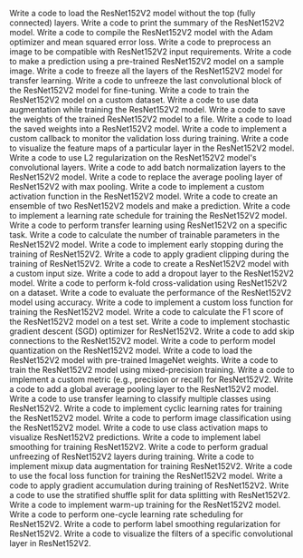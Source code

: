 Write a code to load the ResNet152V2 model without the top (fully connected) layers.
Write a code to print the summary of the ResNet152V2 model.
Write a code to compile the ResNet152V2 model with the Adam optimizer and mean squared error loss.
Write a code to preprocess an image to be compatible with ResNet152V2 input requirements.
Write a code to make a prediction using a pre-trained ResNet152V2 model on a sample image.
Write a code to freeze all the layers of the ResNet152V2 model for transfer learning.
Write a code to unfreeze the last convolutional block of the ResNet152V2 model for fine-tuning.
Write a code to train the ResNet152V2 model on a custom dataset.
Write a code to use data augmentation while training the ResNet152V2 model.
Write a code to save the weights of the trained ResNet152V2 model to a file.
Write a code to load the saved weights into a ResNet152V2 model.
Write a code to implement a custom callback to monitor the validation loss during training.
Write a code to visualize the feature maps of a particular layer in the ResNet152V2 model.
Write a code to use L2 regularization on the ResNet152V2 model's convolutional layers.
Write a code to add batch normalization layers to the ResNet152V2 model.
Write a code to replace the average pooling layer of ResNet152V2 with max pooling.
Write a code to implement a custom activation function in the ResNet152V2 model.
Write a code to create an ensemble of two ResNet152V2 models and make a prediction.
Write a code to implement a learning rate schedule for training the ResNet152V2 model.
Write a code to perform transfer learning using ResNet152V2 on a specific task.
Write a code to calculate the number of trainable parameters in the ResNet152V2 model.
Write a code to implement early stopping during the training of ResNet152V2.
Write a code to apply gradient clipping during the training of ResNet152V2.
Write a code to create a ResNet152V2 model with a custom input size.
Write a code to add a dropout layer to the ResNet152V2 model.
Write a code to perform k-fold cross-validation using ResNet152V2 on a dataset.
Write a code to evaluate the performance of the ResNet152V2 model using accuracy.
Write a code to implement a custom loss function for training the ResNet152V2 model.
Write a code to calculate the F1 score of the ResNet152V2 model on a test set.
Write a code to implement stochastic gradient descent (SGD) optimizer for ResNet152V2.
Write a code to add skip connections to the ResNet152V2 model.
Write a code to perform model quantization on the ResNet152V2 model.
Write a code to load the ResNet152V2 model with pre-trained ImageNet weights.
Write a code to train the ResNet152V2 model using mixed-precision training.
Write a code to implement a custom metric (e.g., precision or recall) for ResNet152V2.
Write a code to add a global average pooling layer to the ResNet152V2 model.
Write a code to use transfer learning to classify multiple classes using ResNet152V2.
Write a code to implement cyclic learning rates for training the ResNet152V2 model.
Write a code to perform image classification using the ResNet152V2 model.
Write a code to use class activation maps to visualize ResNet152V2 predictions.
Write a code to implement label smoothing for training ResNet152V2.
Write a code to perform gradual unfreezing of ResNet152V2 layers during training.
Write a code to implement mixup data augmentation for training ResNet152V2.
Write a code to use the focal loss function for training the ResNet152V2 model.
Write a code to apply gradient accumulation during training of ResNet152V2.
Write a code to use the stratified shuffle split for data splitting with ResNet152V2.
Write a code to implement warm-up training for the ResNet152V2 model.
Write a code to perform one-cycle learning rate scheduling for ResNet152V2.
Write a code to perform label smoothing regularization for ResNet152V2.
Write a code to visualize the filters of a specific convolutional layer in ResNet152V2.